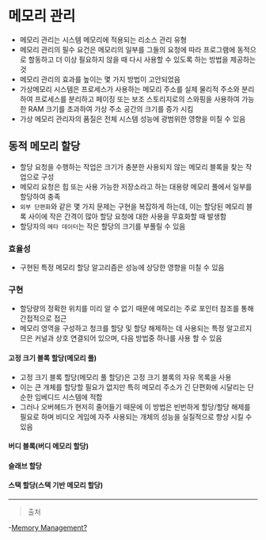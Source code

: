 # 메모리 관리

- 메모리 관리는 시스템 메모리에 적용되는 리소스 관리 유형
- 메모리 관리의 필수 요건은 메모리의 일부를 그들의 요청에 따라 프로그램에 동적으로 할동하고 더 이상 필요하지 않을 때 다시 사용할 수 있도록 하는 방법을 제공하는 것
- 메모리 관리의 효과를 높이는 몇 가지 방법이 고안되었음
- 가상메모리 시스템은 프로세스가 사용하는 메모리 주소를 실제 물리적 주소와 분리하여 프로세스를 분리하고 페이징 또는 보조 스토리지로의 스와핑을 사용하여 가능한 RAM 크기를 초과하여 가상 주소 공간의 크기를 증가 시킴
- 가상 메모리 관리자의 품질은 전체 시스템 성능에 광범위한 영향을 미칠 수 있음

## 동적 메모리 할당

- 할당 요청을 수행하는 작업은 크기가 충분한 사용되지 않는 메모리 블록을 찾는 작업으로 구성
- 메모리 요청은 힙 또는 사용 가능한 저장소라고 하는 대용량 메모리 풀에서 일부를 할당하여 충족
- `외부 단편화`와 같은 몇 가지 문제는 구현을 복잡하게 하는데, 이는 할당된 메모리 블록 사이에 작은 간격이 많아 할당 요청에 대한 사용을 무효화할 때 발생함
- 할당자의 `메타 데이터`는 작은 할당의 크기를 부풀릴 수 있음

### 효율성

- 구현된 특정 메모리 할당 알고리즘은 성능에 상당한 영향을 미칠 수 있음

### 구현

- 할당량의 정확한 위치를 미리 알 수 없기 때문에 메모리는 주로 포인터 참조를 통해 간접적으로 접근
- 메모리 영역을 구성하고 청크를 할당 및 할당 해제하는 데 사용되는 특정 알고르지므은 커널과 상호 연결되어 있으며, 다음 방법중 하나를 사용 할 수 있음

#### 고정 크기 블록 할당(메모리 풀)

- 고정 크기 블록 할당(메모리 풀 할당)은 고정 크기 블록의 자유 목록을 사용
- 이는 큰 개체를 할당할 필요가 없지만 특히 메모리 주소가 긴 단편화에 시달리는 단순한 임베디드 시스템에 적합
- 그러나 오버헤드가 현저히 줄어들기 때문에 이 방법은 빈번하게 할당/할당 해제를 필요로 하며 비디오 게임에 자주 사용되는 개체의 성능을 실질적으로 향상 시킬 수 있음

#### 버디 블록(버디 메모리 할당)
#### 슬래브 할당
#### 스택 할당(스택 기반 메모리 할당) 

---

> 출처

-[Memory Management?](https://en.wikipedia.org/wiki/Memory_management)